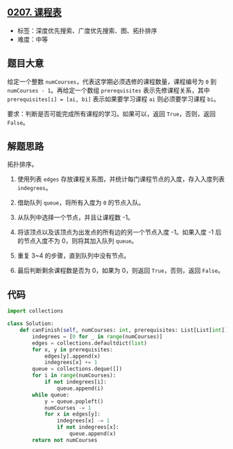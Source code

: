 ## [0207. 课程表](https://leetcode-cn.com/problems/course-schedule/)

- 标签：深度优先搜索、广度优先搜索、图、拓扑排序
- 难度：中等

## 题目大意

给定一个整数 `numCourses`，代表这学期必须选修的课程数量，课程编号为 `0` 到 `numCourses - 1`。再给定一个数组 `prerequisites` 表示先修课程关系，其中 `prerequisites[i] = [ai, bi]` 表示如果要学习课程 `ai` 则必须要学习课程 `bi`。

要求：判断是否可能完成所有课程的学习。如果可以，返回 `True`，否则，返回 `False`。

## 解题思路

拓扑排序。

1. 使用列表 `edges` 存放课程关系图，并统计每门课程节点的入度，存入入度列表 `indegrees`。

2. 借助队列 `queue`，将所有入度为 `0` 的节点入队。

3. 从队列中选择一个节点，并且让课程数 -1。
4. 将该顶点以及该顶点为出发点的所有边的另一个节点入度 -1。如果入度 -1 后的节点入度不为 0，则将其加入队列 `queue`。
5. 重复 3~4 的步骤，直到队列中没有节点。
6. 最后判断剩余课程数是否为 0，如果为 0，则返回 `True`，否则，返回 `False`。

## 代码

```Python
import collections

class Solution:
    def canFinish(self, numCourses: int, prerequisites: List[List[int]]) -> bool:
        indegrees = [0 for _ in range(numCourses)]
        edges = collections.defaultdict(list)
        for x, y in prerequisites:
            edges[y].append(x)
            indegrees[x] += 1
        queue = collections.deque([])
        for i in range(numCourses):
            if not indegrees[i]:
                queue.append(i)
        while queue:
            y = queue.popleft()
            numCourses -= 1
            for x in edges[y]:
                indegrees[x] -= 1
                if not indegrees[x]:
                    queue.append(x)
        return not numCourses
```

